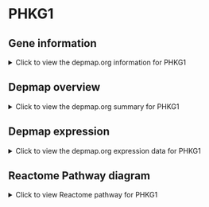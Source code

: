 <h1>PHKG1</h1>

<h2>Gene information</h2>
<details>
  <summary>Click to view the depmap.org information for PHKG1</summary>
  <iframe src="https://depmap.org/portal/gene/PHKG1?tab=about" style="border:none;width:100%;height:800px"></iframe>
</details>

<h2>Depmap overview</h2>
<details>
  <summary>Click to view the depmap.org summary for PHKG1</summary>
  <iframe src="https://depmap.org/portal/gene/PHKG1?tab=overview" style="border:none;width:100%;height:800px"></iframe>
</details>

<h2>Depmap expression</h2>
<details>
  <summary>Click to view the depmap.org expression data for PHKG1</summary>
  <iframe src="https://depmap.org/portal/gene/PHKG1?tab=characterization" style="border:none;width:100%;height:800px"></iframe>
</details>



<h2>Reactome Pathway diagram</h2>
<details>
  <summary>Click to view Reactome pathway for PHKG1</summary>
  <p>Glycogen breakdown (glycogenolysis)</p>
  <iframe src="https://reactome.org/PathwayBrowser/#/R-HSA-70221" style="border:none;width:100%;height:800px"></iframe>
</details>



